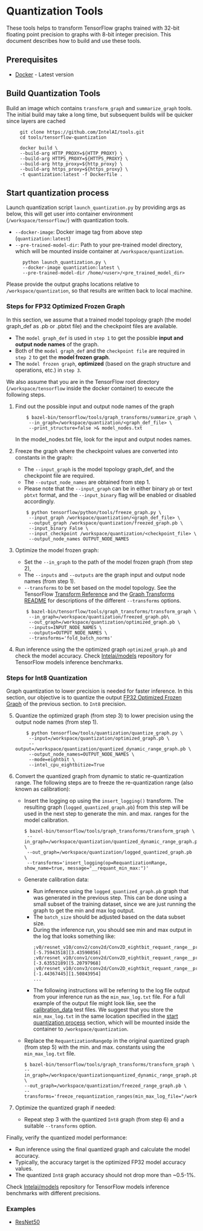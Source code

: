 # Quantization Tools

These tools helps to transform TensorFlow graphs trained with 32-bit floating point precision to graphs with 8-bit integer precision.
This document describes how to build and use these tools.

## Prerequisites

* [Docker](https://docs.docker.com/install/) - Latest version


## Build Quantization Tools

  Build an image which contains `transform_graph` and `summarize_graph` tools.
  The initial build may take a long time, but subsequent builds will be quicker since layers are cached
   ```
        git clone https://github.com/IntelAI/tools.git
        cd tools/tensorflow-quantization

        docker build \
        --build-arg HTTP_PROXY=${HTTP_PROXY} \
        --build-arg HTTPS_PROXY=${HTTPS_PROXY} \
        --build-arg http_proxy=${http_proxy} \
        --build-arg https_proxy=${https_proxy} \
        -t quantization:latest -f Dockerfile .
   ```

## Start quantization process
  Launch quantization script `launch_quantization.py` by providing args as below,
  this will get user into container environment (`/workspace/tensorflow/`) with quantization tools.
  - `--docker-image`: Docker image tag from above step (`quantization:latest`)
  - `--pre-trained-model-dir`: Path to your pre-trained model directory,
     which will be mounted inside container at `/workspace/quantization`.
  ```
        python launch_quantization.py \
        --docker-image quantization:latest \
        --pre-trained-model-dir /home/<user>/<pre_trained_model_dir>
  ```
   Please provide the output graphs locations relative to `/workspace/quantization`, so that results are written back to local machine.

### Steps for FP32 Optimized Frozen Graph
In this section, we assume that a trained model topology graph (the model graph_def as .pb or .pbtxt file) and the checkpoint files are available.
 * The `model graph_def` is used in `step 1` to get the possible **input and output node names** of the graph.
 * Both of the `model graph_def` and the `checkpoint file` are required in `step 2` to get the **model frozen graph**.
 * The `model frozen graph`, **optimized** (based on the graph structure and operations, etc.) in `step 3`.

We also assume that you are in the TensorFlow root directory (`/workspace/tensorflow` inside the docker container) to execute the following steps.

1. Find out the possible input and output node names of the graph
    ```
        $ bazel-bin/tensorflow/tools/graph_transforms/summarize_graph \
         --in_graph=/workspace/quantization/<graph_def_file> \
         --print_structure=false >& model_nodes.txt
    ```
    In the model_nodes.txt file, look for the input and output nodes names.

2. Freeze the graph where the checkpoint values are converted into constants in the graph:
    * The `--input_graph` is the model topology graph_def, and the checkpoint file are required.
    * The `--output_node_names` are obtained from step 1.
    * Please note that the `--input_graph` can be in either binary `pb` or text `pbtxt` format,
    and the `--input_binary` flag will be enabled or disabled accordingly.
    ```
        $ python tensorflow/python/tools/freeze_graph.py \
         --input_graph /workspace/quantization/<graph_def_file> \
         --output_graph /workspace/quantization/freezed_graph.pb \
         --input_binary False \
         --input_checkpoint /workspace/quantization/<checkpoint_file> \
         --output_node_names OUTPUT_NODE_NAMES
    ```

3. Optimize the model frozen graph:
    * Set the `--in_graph` to the path of the model frozen graph (from step 2), 
    * The `--inputs` and `--outputs` are the graph input and output node names (from step 1).
    * `--transforms` to be set based on the model topology. See the TensorFlow
      [Transform Reference](https://github.com/tensorflow/tensorflow/tree/master/tensorflow/tools/graph_transforms#transform-reference)
      and the [Graph Transforms README](/graph_transforms/README.md)
      for descriptions of the different `--transforms` options.
    ```
        $ bazel-bin/tensorflow/tools/graph_transforms/transform_graph \
         --in_graph=/workspace/quantization/freezed_graph.pb\
         --out_graph=/workspace/quantization/optimized_graph.pb \
         --inputs=INPUT_NODE_NAMES \
         --outputs=OUTPUT_NODE_NAMES \
         --transforms='fold_batch_norms'
    ```

4. Run inference using the the optimized graph `optimized_graph.pb` and check the model accuracy.
Check [Intelai/models](https://github.com/IntelAI/models) repository for TensorFlow models inference benchmarks.

### Steps for Int8 Quantization
Graph quantization to lower precision is needed for faster inference.
In this section, our objective is to quantize the output [FP32 Optimized Frozen Graph](#steps-for-fp32-optimized-frozen-graph) of the previous section.
to `Int8` precision.

5. Quantize the optimized graph (from step 3) to lower precision using the output node names (from step 1).
    ```
        $ python tensorflow/tools/quantization/quantize_graph.py \
         --input=/workspace/quantization/optimized_graph.pb \
         --output=/workspace/quantization/quantized_dynamic_range_graph.pb \
         --output_node_names=OUTPUT_NODE_NAMES \
         --mode=eightbit \
         --intel_cpu_eightbitize=True
    ```

6. Convert the quantized graph from dynamic to static re-quantization range.
   The following steps are to freeze the re-quantization range (also known as calibration):
    
    * Insert the logging op using the `insert_logging()` transform. The resulting graph (`logged_quantized_graph.pb`) from this step will be
      used in the next step to generate the min. and max. ranges for the model calibration.
        ```
        $ bazel-bin/tensorflow/tools/graph_transforms/transform_graph \
         --in_graph=/workspace/quantization/quantized_dynamic_range_graph.pb \
         --out_graph=/workspace/quantization/logged_quantized_graph.pb \
         --transforms='insert_logging(op=RequantizationRange, show_name=true, message="__requant_min_max:")'
        ```
    
    * Generate calibration data:
        * Run inference using the `logged_quantized_graph.pb` graph that was generated in the previous step. This can be done using a
          small subset of the training dataset, since we are just running the graph to get the min and max log output.
        * The `batch_size` should be adjusted based on the data subset size.
        * During the inference run, you should see min and max output in the log that looks something like:
          ```
          ;v0/resnet_v10/conv2/conv2d/Conv2D_eightbit_requant_range__print__;__requant_min_max:[-5.75943518][3.43590856]
          ;v0/resnet_v10/conv1/conv2d/Conv2D_eightbit_requant_range__print__;__requant_min_max:[-3.63552189][5.20797968]
          ;v0/resnet_v10/conv3/conv2d/Conv2D_eightbit_requant_range__print__;__requant_min_max:[-1.44367445][1.50843954]
          ...
          ```
        * The following instructions will be referring to the log file output from your inference run as the `min_max_log.txt` file.
          For a full example of the output file might look like, see the [calibration_data](/tensorflow-quantization/tests/calibration_data) test files.
          We suggest that you store the `min_max_log.txt` in the same location specified in the [start quantization process](#start-quantization-process) section,
          which will be mounted inside the container to `/workspace/quantization`.
    
    * Replace the `RequantizationRangeOp` in the original quantized graph (from step 5)
      with the min. and max. constants using the `min_max_log.txt` file.
        ```
        $ bazel-bin/tensorflow/tools/graph_transforms/transform_graph \
        --in_graph=/workspace/quantizationquantized_dynamic_range_graph.pb \
        --out_graph=/workspace/quantization/freezed_range_graph.pb \
        --transforms='freeze_requantization_ranges(min_max_log_file="/workspace/quantization/min_max_log.txt")'
        ```

7. Optimize the quantized graph if needed:
    * Repeat step 3 with the quantized `Int8` graph (from step 6) and a suitable `--transforms` option.
    
 
Finally, verify the quantized model performance:
 * Run inference using the final quantized graph and calculate the model accuracy.
 * Typically, the accuracy target is the optimized FP32 model accuracy values.
 * The quantized `Int8` graph accuracy should not drop more than ~0.5-1%.
    
 Check [Intelai/models](https://github.com/IntelAI/models) repository for TensorFlow models inference benchmarks with different precisions.

### Examples

* [ResNet50](https://github.com/IntelAI/models/blob/master/docs/image_recognition/quantization/Tutorial.md)
